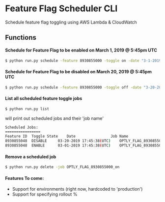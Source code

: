 # Feature Flag Scheduler CLI
Schedule feature flag toggling using AWS Lambda &amp; CloudWatch

## Functions

#### Schedule for Feature Flag to be enabled on March 1, 2019 @ 5:45pm UTC
```bash
$ python run.py schedule -feature 8930855000 -toggle on -date "3-1-2019 17:45:00"
```

#### Schedule for Feature Flag to be disabled on March 20, 2019 @ 5:45pm UTC
```bash
$ python run.py schedule -feature 8930855000 -toggle off -date "3-20-2019 17:45:00"
```

#### List all scheduled feature toggle jobs
```bash
$ python run.py list
```
will print out scheduled jobs and their 'job name'

```bash
Scheduled Jobs:
================
Feature ID	Toggle State	Date				Job Name
8930855048	DISABLE		03-20-2019 17:45:38(UTC)	OPTLY_FLAG_8930855048_off
8930855048	ENABLE		03-01-2019 17:45:38(UTC)	OPTLY_FLAG_8930855048_on
```

#### Remove a scheduled job
```bash
$ python run.py delete -job OPTLY_FLAG_8930855000_on
```

#### Features To come:
* Support for environments (right now, hardcoded to 'production')
* Support for specifying rollout %
